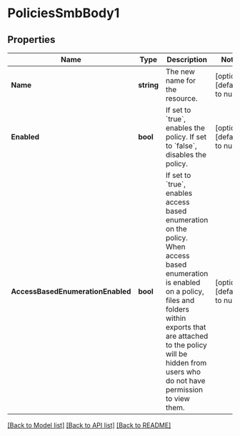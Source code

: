 # PoliciesSmbBody1

## Properties
Name | Type | Description | Notes
------------ | ------------- | ------------- | -------------
**Name** | **string** | The new name for the resource. | [optional] [default to null]
**Enabled** | **bool** | If set to &#x60;true&#x60;, enables the policy. If set to &#x60;false&#x60;, disables the policy. | [optional] [default to null]
**AccessBasedEnumerationEnabled** | **bool** | If set to &#x60;true&#x60;, enables access based enumeration on the policy. When access based enumeration is enabled on a policy, files and folders within exports that are attached to the policy will be hidden from users who do not have permission to view them. | [optional] [default to null]

[[Back to Model list]](../README.md#documentation-for-models) [[Back to API list]](../README.md#documentation-for-api-endpoints) [[Back to README]](../README.md)

